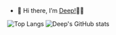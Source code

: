 - 👋 Hi there, I’m [Deep!](https://github.com/DeepShah1406)👋🏻

![Top Langs](https://github-readme-stats-deep-shah-1406.vercel.app//api/top-langs/?username=DeepShah1406&layout=compact&theme=transparent&show_icons=true) ![Deep's GitHub stats](https://github-readme-stats-deep-shah-1406.vercel.app//api?username=DeepShah1406&theme=transparent&show_icons=true&layout=compact&rank_icon=github)
<!---
DeepShah1406/DeepShah1406 is a ✨ special ✨ repository because its `README.md` (this file) appears on your GitHub profile.
You can click the Preview link to take a look at your changes.
--->
